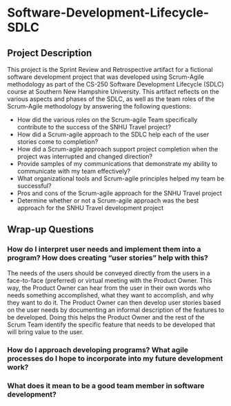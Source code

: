 # Software-Development-Lifecycle-SDLC

## Project Description
This project is the Sprint Review and Retrospective artifact for a fictional software development project that was developed using Scrum-Agile methodology as part of the CS-250 Software Development Lifecycle (SDLC) course at Southern New Hampshire University. This artifact reflects on the various aspects and phases of the SDLC, as well as the team roles of the Scrum-Agile methodology by answering the following questions:

* How did the various roles on the Scrum-agile Team specifically contribute to the success of the SNHU Travel project?
* How did a Scrum-agile approach to the SDLC help each of the user stories come to completion?
* How did a Scrum-agile approach support project completion when the project was interrupted and changed direction?
* Provide samples of my communications that demonstrate my ability to communicate with my team effectively?
* What organizational tools and Scrum-agile principles helped my team be successful?
* Pros and cons of the Scrum-agile approach for the SNHU Travel project
* Determine whether or not a Scrum-agile approach was the best approach for the SNHU Travel development project

## Wrap-up Questions
### How do I interpret user needs and implement them into a program? How does creating “user stories” help with this?
The needs of the users should be conveyed directly from the users in a face-to-face (preferred) or virtual meeting with the Product Owner. This way, the Product Owner can hear from the user in their own words who needs something accomplished, what they want to accomplish, and why they want to do it. The Product Owner can then develop user stories based on the user needs by documenting an informal description of the features to be developed. Doing this helps the Product Owner and the rest of the Scrum Team identify the specific feature that needs to be developed that will bring value to the user. 

### How do I approach developing programs? What agile processes do I hope to incorporate into my future development work?

### What does it mean to be a good team member in software development?
